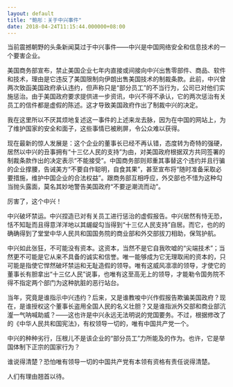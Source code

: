 ```yaml
---
layout: default
title: "鲍彤：关于中兴事件"
date: 2018-04-24T11:15:44.000000+08:00
---
```


当前震撼朝野的头条新闻莫过于中兴事件——中兴是中国网络安全和信息技术的一个要害企业。

美国商务部宣布，禁止美国企业七年内直接或间接向中兴出售零部件、商品、软件和技术，理由是它违反了美国限制向伊朗出售美国技术的制裁条款。此前，中兴曾两次致函美国政府承认违约，但声称只是“部分员工”的不当行为，公司已对他们实施惩治。由于美国政府要求提供进一步资讯，中兴不得不承认，它的两次惩治有关员工的信件都是虚假的陈述。这才导致美国政府作出了制裁中兴的决定。

我在这里所以不厌其烦地复述这一事件的上述来龙去脉，因为在中国的网站上，为了维护国家的安全和面子，这些事情已被刷屏，令公众难以获得。

现在最新的惊人发展是：这个企业的董事长已经不再认错，态度转为奇特的强硬，居然以中兴的丑事拥有“十三亿人民的支持”为由，对美国政府根据双方共同签署的制裁条款作出的决定表示“不能接受”。中国商务部则郑重其事替这个违约并且行骗的企业撑腰，告诫美方“不要自作聪明，自食其果”，甚至宣布将“随时准备采取必要措施，维护中国企业的合法权益”。跟商务部互相呼应，外交部也不惜为这种勾当抛头露面，莫名其妙地警告美国政府“不要逆潮流而动”。

厉害了，这个中兴！

中兴破坏禁运。中兴捏造已对有关员工进行惩治的虚假报告。中兴居然有恃无恐，恬不知耻而且得意洋洋地以其龌龊勾当得到“十三亿人民支持”自居。而它，也的的确确得到了堂堂中华人民共和国国务院的商业部和外交部拔刀相助，保驾护航。

中兴如此张狂，不可能没有资本。这资本，当然不是它自我吹嘘的“尖端技术”；当然更不可能是它从来不具备的诚实和信誉。唯一能够成为它无理取闹的资本的，只可能是指使它悍然破坏禁运和无耻造假的领导。唯有这威风凛凛的领导，才使它的董事长有胆拿出“十三亿人民”说事，也唯有这至高无上的领导，才能勒令国务院不得不指定两个部门为这种肮脏的恶行站台。

当年，究竟是谁指示中兴违约？后来，又是谁教唆中兴作假报告欺骗美国政府？现在，是谁授权这个董事长盗用全国人民的名义壮胆？又是谁指派外交部和商业部沆瀣一气呐喊助威？——这也许是中兴永远无法明说的党国要务。不过，根据修改了的《中华人民共和国宪法》，有权领导一切的，唯有中国共产党一个。

中兴的种种劣行，压根儿不是该企业的“部分员工”力所能及的作为。也许，它是举国体制下正宗的国家行为？

谁说得清楚？恐怕唯有领导一切的中国共产党有本领有资格有责任说得清楚。

人们有理由翘首以待。

